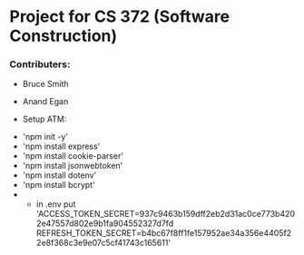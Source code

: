 # Project for CS 372 (Software Construction)
### Contributers:
- Bruce Smith
- Anand Egan

- Setup ATM:
* 'npm init -y'
* 'npm install express'
* 'npm install cookie-parser'
* 'npm install jsonwebtoken'
* 'npm install dotenv'
* 'npm install bcrypt'
* * in .env put 'ACCESS_TOKEN_SECRET=937c9463b159dff2eb2d31ac0ce773b4202e47557d802e9b1fa904552327d7fd
REFRESH_TOKEN_SECRET=b4bc67f8ff1fe157952ae34a356e4405f22e8f368c3e9e07c5cf41743c165611'
